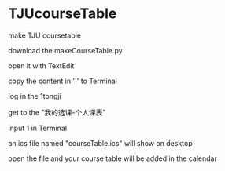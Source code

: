 # TJUcourseTable
make TJU coursetable

download the makeCourseTable.py

open it with TextEdit

copy the content in ''' to Terminal

log in the 1tongji

get to the "我的选课-个人课表"

input 1 in Terminal

an ics file named "courseTable.ics" will show on desktop

open the file and your course table will be added in the calendar
